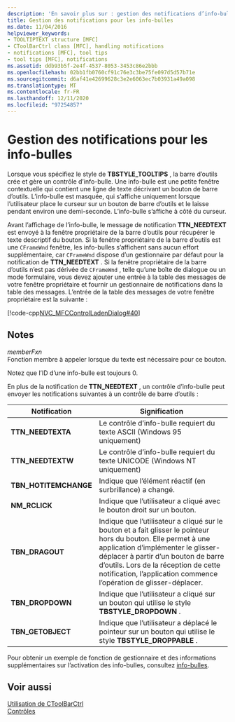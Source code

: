 ```yaml
---
description: 'En savoir plus sur : gestion des notifications d’info-bulle'
title: Gestion des notifications pour les info-bulles
ms.date: 11/04/2016
helpviewer_keywords:
- TOOLTIPTEXT structure [MFC]
- CToolBarCtrl class [MFC], handling notifications
- notifications [MFC], tool tips
- tool tips [MFC], notifications
ms.assetid: ddb93b5f-2e4f-4537-8053-3453c86e2bbb
ms.openlocfilehash: 02bb1fb0760cf91c76e3c3be75fe097d5d57b71e
ms.sourcegitcommit: d6af41e42699628c3e2e6063ec7b03931a49a098
ms.translationtype: MT
ms.contentlocale: fr-FR
ms.lasthandoff: 12/11/2020
ms.locfileid: "97254857"
---
```

# <a name="handling-tool-tip-notifications"></a>Gestion des notifications pour les info-bulles

Lorsque vous spécifiez le style de **TBSTYLE_TOOLTIPS** , la barre d’outils crée et gère un contrôle d’info-bulle. Une info-bulle est une petite fenêtre contextuelle qui contient une ligne de texte décrivant un bouton de barre d’outils. L’info-bulle est masquée, qui s’affiche uniquement lorsque l’utilisateur place le curseur sur un bouton de barre d’outils et le laisse pendant environ une demi-seconde. L’info-bulle s’affiche à côté du curseur.

Avant l’affichage de l’info-bulle, le message de notification **TTN_NEEDTEXT** est envoyé à la fenêtre propriétaire de la barre d’outils pour récupérer le texte descriptif du bouton. Si la fenêtre propriétaire de la barre d’outils est une `CFrameWnd` fenêtre, les info-bulles s’affichent sans aucun effort supplémentaire, car `CFrameWnd` dispose d’un gestionnaire par défaut pour la notification de **TTN_NEEDTEXT** . Si la fenêtre propriétaire de la barre d’outils n’est pas dérivée de `CFrameWnd` , telle qu’une boîte de dialogue ou un mode formulaire, vous devez ajouter une entrée à la table des messages de votre fenêtre propriétaire et fournir un gestionnaire de notifications dans la table des messages. L’entrée de la table des messages de votre fenêtre propriétaire est la suivante :

[!code-cpp[NVC_MFCControlLadenDialog#40](codesnippet/cpp/handling-tool-tip-notifications_1.cpp)]

## <a name="remarks"></a>Notes

*memberFxn*<br/>
Fonction membre à appeler lorsque du texte est nécessaire pour ce bouton.

Notez que l’ID d’une info-bulle est toujours 0.

En plus de la notification de **TTN_NEEDTEXT** , un contrôle d’info-bulle peut envoyer les notifications suivantes à un contrôle de barre d’outils :

|Notification|Signification|
|------------------|-------------|
|**TTN_NEEDTEXTA**|Le contrôle d’info-bulle requiert du texte ASCII (Windows 95 uniquement)|
|**TTN_NEEDTEXTW**|Le contrôle d’info-bulle requiert du texte UNICODE (Windows NT uniquement)|
|**TBN_HOTITEMCHANGE**|Indique que l’élément réactif (en surbrillance) a changé.|
|**NM_RCLICK**|Indique que l’utilisateur a cliqué avec le bouton droit sur un bouton.|
|**TBN_DRAGOUT**|Indique que l’utilisateur a cliqué sur le bouton et a fait glisser le pointeur hors du bouton. Elle permet à une application d’implémenter le glisser-déplacer à partir d’un bouton de barre d’outils. Lors de la réception de cette notification, l’application commence l’opération de glisser-déplacer.|
|**TBN_DROPDOWN**|Indique que l’utilisateur a cliqué sur un bouton qui utilise le style **TBSTYLE_DROPDOWN** .|
|**TBN_GETOBJECT**|Indique que l’utilisateur a déplacé le pointeur sur un bouton qui utilise le style **TBSTYLE_DROPPABLE** .|

Pour obtenir un exemple de fonction de gestionnaire et des informations supplémentaires sur l’activation des info-bulles, consultez [info-bulles](tool-tips-in-windows-not-derived-from-cframewnd.md).

## <a name="see-also"></a>Voir aussi

[Utilisation de CToolBarCtrl](using-ctoolbarctrl.md)<br/>
[Contrôles](controls-mfc.md)
